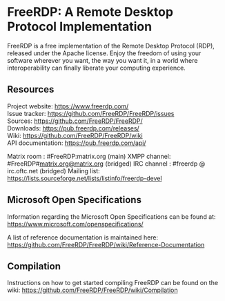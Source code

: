 # FreeRDP: A Remote Desktop Protocol Implementation

FreeRDP is a free implementation of the Remote Desktop Protocol (RDP), released under the Apache license.
Enjoy the freedom of using your software wherever you want, the way you want it, in a world where
interoperability can finally liberate your computing experience.

## Resources

Project website: https://www.freerdp.com/  
Issue tracker: https://github.com/FreeRDP/FreeRDP/issues  
Sources: https://github.com/FreeRDP/FreeRDP/  
Downloads: https://pub.freerdp.com/releases/  
Wiki: https://github.com/FreeRDP/FreeRDP/wiki  
API documentation: https://pub.freerdp.com/api/  

Matrix room : #FreeRDP:matrix.org (main)
XMPP channel: #FreeRDP#matrix.org@matrix.org (bridged)
IRC channel : #freerdp @ irc.oftc.net (bridged)
Mailing list: https://lists.sourceforge.net/lists/listinfo/freerdp-devel

## Microsoft Open Specifications

Information regarding the Microsoft Open Specifications can be found at:
https://www.microsoft.com/openspecifications/

A list of reference documentation is maintained here:
https://github.com/FreeRDP/FreeRDP/wiki/Reference-Documentation

## Compilation

Instructions on how to get started compiling FreeRDP can be found on the wiki:
https://github.com/FreeRDP/FreeRDP/wiki/Compilation
